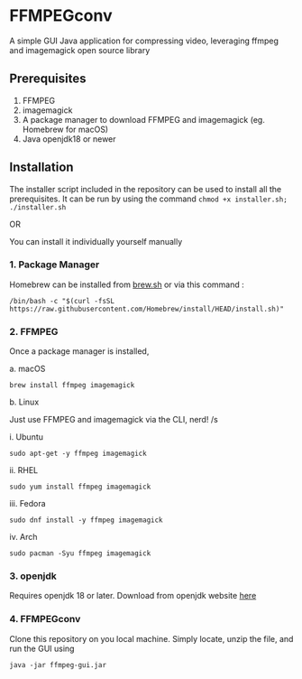 # FFMPEGconv
A simple GUI Java application for compressing video, leveraging ffmpeg and imagemagick open source library

## Prerequisites

1. FFMPEG
2. imagemagick
3. A package manager to download FFMPEG and imagemagick (eg. Homebrew for macOS)
4. Java openjdk18 or newer

## Installation

The installer script included in the repository can be used to install all the prerequisites. It can be run by using the command `chmod +x installer.sh; ./installer.sh`

OR

You can install it individually yourself manually

### 1. Package Manager 

Homebrew can be installed from [brew.sh](https://brew.sh) or via this command :

`/bin/bash -c "$(curl -fsSL https://raw.githubusercontent.com/Homebrew/install/HEAD/install.sh)"`

### 2. FFMPEG

Once a package manager is installed, 

a. macOS

`brew install ffmpeg imagemagick`

b. Linux 

Just use FFMPEG and imagemagick via the CLI, nerd! /s

i. Ubuntu 

`sudo apt-get -y ffmpeg imagemagick`

ii. RHEL

`sudo yum install ffmpeg imagemagick`

iii. Fedora

`sudo dnf install -y ffmpeg imagemagick`

iv. Arch

`sudo pacman -Syu ffmpeg imagemagick`

### 3. openjdk

Requires openjdk 18 or later. Download from openjdk website [here](https://jdk.java.net/archive/)

### 4. FFMPEGconv

Clone this repository on you local machine. Simply locate, unzip the file, and run the GUI using 

`java -jar ffmpeg-gui.jar`


   
